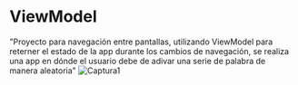 # ViewModel
"Proyecto para navegación entre pantallas, utilizando ViewModel para reterner el estado de la app durante los cambios de navegación, se realiza una app en dónde el usuario debe de adivar una serie de palabra de manera aleatoria"
![Captura1](https://github.com/user-attachments/assets/fea1b4fc-5656-4557-b884-884622d60d56)
